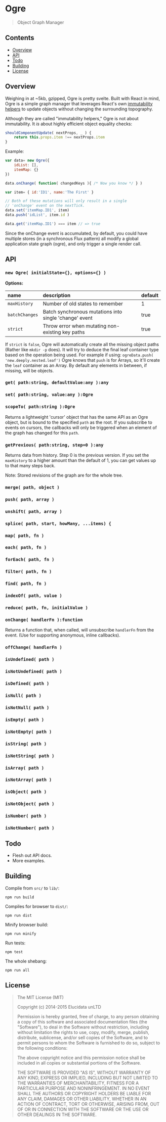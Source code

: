 # Ogre

> Object Graph Manager


## Contents

- [Overview](#overview)
- [API](#api)
- [Todo](#todo)
- [Building](#building)
- [License](#license)

<!-- end toc -->


## Overview

Weighing in at ~5kb, gzipped, Ogre is pretty svelte. Built with React in mind, Ogre is a simple graph manager that leverages React's own [immutability helpers](http://facebook.github.io/react/docs/update.html) to update objects without changing the surrounding topography. 

Although they are called "immutability helpers," Ogre is not about immutability. It _is_ about highly efficient object equality checks:

``` javascript
shouldComponentUpdate( nextProps, _ ) {
    return this.props.item !== nextProps.item
}
```

Example:

``` javascript
var data= new Ogre({
    idList: [],
    itemMap: {}
})

data.onChange( function( changedKeys ){ /* Now you know */ } )

var item= { id:'ID1', name:'The First' }

// Both of these mutations will only result in a single
// 'onChange' event on the nextTick.
data.set('itemMap.ID1', item)
data.push('idList', item.id )

data.get('itemMap.ID1') === item // => true

```

Since the onChange event is accumulated, by default, you could have multiple stores (in a synchronous Flux pattern) all modify a global application state graph (ogre), and only trigger a single render call.


## API
### `new Ogre( initialState={}, options={} )`

**Options:**

| name           | description                                            | default |
|:---------------|:-------------------------------------------------------|:--------|
| `maxHistory`   | Number of old states to remember                       | 1       |
| `batchChanges` | Batch synchronous mutations into single 'change' event | true    |
| `strict`       | Throw error when mutating non-existing key paths       | true    |

If `strict` is `false`, Ogre will automatically create all the missing object paths (Rather like `mkdir -p` does). It will try to deduce the final leaf container type based on the operation being used. For example if using: `ogreData.push( 'new.deeply.nested.leaf')` Ogre knows that `push` is for Arrays, so it'll create the `leaf` container as an Array. By default any elements in between, if missing, will be objects.

### `get( path:string, defaultValue:any ):any`
### `set( path:string, value:any ):Ogre`

### `scopeTo( path:string ):Ogre`

Returns a lightweight 'cursor' object that has the same API as an Ogre object, but is bound to the specified `path` as the root. If you subscribe to events on cursors, the callbacks will only be triggered when an element of the graph has changed for this `path`.

### `getPrevious( path:string, step=0 ):any`

Returns data from history. Step 0 is the previous version. If you set the `maxHistory` to a higher amount than the default of 1, you can get values up to that many steps back.

Note: Stored revisions of the graph are for the whole tree.

### `merge( path, object )`
### `push( path, array )`
### `unshift( path, array )`
### `splice( path, start, howMany, ...items) {`

### `map( path, fn )`
### `each( path, fn )`
### `forEach( path, fn )`
### `filter( path, fn )`
### `find( path, fn )`
### `indexOf( path, value )`
### `reduce( path, fn, initialValue )`

### `onChange( handlerFn ):function`

Returns a function that, when called, will unsubscribe `handlerFn` from the event. (Use for supporting anonymous, inline callbacks).

### `offChange( handlerFn )`

### `isUndefined( path )`
### `isNotUndefined( path )`
### `isDefined( path )`
### `isNull( path )`
### `isNotNull( path )`
### `isEmpty( path )`
### `isNotEmpty( path )`
### `isString( path )`
### `isNotString( path )`
### `isArray( path )`
### `isNotArray( path )`
### `isObject( path )`
### `isNotObject( path )`
### `isNumber( path )`
### `isNotNumber( path )`

## Todo

- Flesh out API docs.
- More examples.


## Building

Compile from `src/` to `lib/`:

    npm run build

Compiles for browser to `dist/`:

    npm run dist

Minify browser build:

    npm run minify

Run tests:

    npm test

The whole shebang:

    npm run all


## License

> The MIT License (MIT)
>
> Copyright (c) 2014-2015 Elucidata unLTD
>
> Permission is hereby granted, free of charge, to any person obtaining a copy
> of this software and associated documentation files (the "Software"), to deal
> in the Software without restriction, including without limitation the rights
> to use, copy, modify, merge, publish, distribute, sublicense, and/or sell
> copies of the Software, and to permit persons to whom the Software is
> furnished to do so, subject to the following conditions:
>
> The above copyright notice and this permission notice shall be included in all
> copies or substantial portions of the Software.
>
> THE SOFTWARE IS PROVIDED "AS IS", WITHOUT WARRANTY OF ANY KIND, EXPRESS OR
> IMPLIED, INCLUDING BUT NOT LIMITED TO THE WARRANTIES OF MERCHANTABILITY,
> FITNESS FOR A PARTICULAR PURPOSE AND NONINFRINGEMENT. IN NO EVENT SHALL THE
> AUTHORS OR COPYRIGHT HOLDERS BE LIABLE FOR ANY CLAIM, DAMAGES OR OTHER
> LIABILITY, WHETHER IN AN ACTION OF CONTRACT, TORT OR OTHERWISE, ARISING FROM,
> OUT OF OR IN CONNECTION WITH THE SOFTWARE OR THE USE OR OTHER DEALINGS IN THE
> SOFTWARE.
